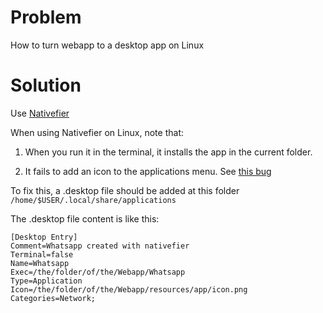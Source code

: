 # Problem
How to turn webapp to a desktop app on Linux

# Solution 
Use [Nativefier](https://github.com/jiahaog/Nativefier/)  

When using Nativefier on Linux, note that:  

1. When you run it in the terminal, it installs the app in the current folder. 

2. It fails to add an icon to the applications menu. See [this bug](https://github.com/jiahaog/nativefier/issues/204)  

To fix this, a .desktop file should be added at this folder
`/home/$USER/.local/share/applications`

The .desktop file content is like this:
```
[Desktop Entry]
Comment=Whatsapp created with nativefier
Terminal=false
Name=Whatsapp
Exec=/the/folder/of/the/Webapp/Whatsapp
Type=Application
Icon=/the/folder/of/the/Webapp/resources/app/icon.png
Categories=Network;
```